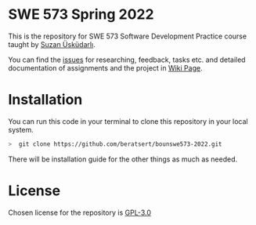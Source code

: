 # SWE 573 Spring 2022

This is the repository for SWE 573 Software Development Practice course taught by [Suzan Üsküdarlı](https://www.cmpe.boun.edu.tr/tr/people/suzan.uskudarli).

You can find the [issues](https://github.com/beratsert/bounswe573-2022/issues) for researching, feedback, tasks etc. and detailed documentation of assignments and the project in [Wiki Page](https://github.com/beratsert/bounswe573-2022/wiki).

# Installation 
You can run this code in your terminal to clone this repository in your local system.
```bash
>  git clone https://github.com/beratsert/bounswe573-2022.git
```
There will be installation guide for the other things as much as needed.

# License
Chosen license for the repository is [GPL-3.0](https://www.gnu.org/licenses/quick-guide-gplv3.en.html)

